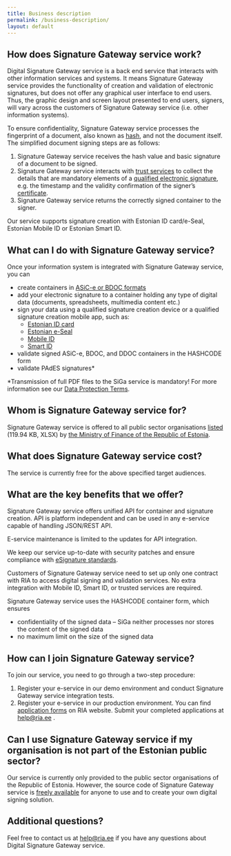 ```yaml
---
title: Business description
permalink: /business-description/
layout: default
---
```

## How does Signature Gateway service work?

Digital Signature Gateway service is a back end service that interacts with other information services and systems. It means Signature Gateway service provides the functionality of creation and validation of electronic signatures, but does not offer any graphical user interface to end users. Thus, the graphic design and screen layout presented to end users, signers, will vary across the customers of Signature Gateway service (i.e. other information systems).

To ensure confidentiality, Signature Gateway service processes the fingerprint of a document, also known as [hash](https://sectigostore.com/blog/what-is-a-digital-signature-and-how-does-the-digital-signature-process-work/), and not the document itself.
The simplified document signing steps are as follows:
1. Signature Gateway service receives the hash value and basic signature of a document to be signed.
2. Signature Gateway service interacts with [trust services](https://www.id.ee/en/article/trust-services-what-are-they/) to collect the details that are mandatory elements of a [qualified electronic signature](https://www.id.ee/en/article/electronic-signatures-and-addressing-them-in-europe-2/), e.g. the timestamp and the validity confirmation of the signer’s [certificate](https://www.id.ee/en/article/certificates-what-are-they-and-why-do-i-need-them/).
3. Signature Gateway service returns the correctly signed container to the signer.

Our service supports signature creation with Estonian ID card/e-Seal, Estonian Mobile ID or Estonian Smart ID.

## What can I do with Signature Gateway service?

Once your information system is integrated with Signature Gateway service, you can
* create containers in [ASiC-e or BDOC formats](https://www.id.ee/en/article/bdoc-cdoc-and-asice-digidoc-file-formats-4/)
* add your electronic signature to a container holding any type of digital data (documents, spreadsheets, multimedia content etc.)
* sign your data using a qualified signature creation device or a qualified signature creation mobile app, such as:
  * [Estonian ID card](https://www.id.ee/en/article/id-card-and-its-uses/)
  * [Estonian e-Seal](https://www.id.ee/en/article/we-recommend-using-an-e-seal-instead-of-mass-signing-with-the-id-card/)
  * [Mobile ID](https://www.id.ee/en/article/using-mobile-id/)
  * [Smart ID](https://www.smart-id.com/)
* validate signed ASiC-e, BDOC, and DDOC containers in the HASHCODE form
* validate PAdES signatures*

*Transmission of full PDF files to the SiGa service is mandatory! For more information see our [Data Protection Terms](https://www.id.ee/en/article/data-protection-conditions-for-the-id-software-of-the-national-information-system-authority/).

## Whom is Signature Gateway service for?

Signature Gateway service is offered to all public sector organisations [listed](https://www.rahandusministeerium.ee/sites/default/files/avaliku_sektori_asutused_asutuse_liikide_loikes_.xlsx) (119.94 KB, XLSX) by [the Ministry of Finance of the Republic of Estonia](https://www.rahandusministeerium.ee/et/riigihaldus).

## What does Signature Gateway service cost?

The service is currently free for the above specified target audiences.

## What are the key benefits that we offer?

Signature Gateway service offers unified API for container and signature creation. API is platform independent and can be used in any e-service capable of handling JSON/REST API.

E-service maintenance is limited to the updates for API integration.

We keep our service up-to-date with security patches and ensure compliance with [eSignature standards](https://ec.europa.eu/cefdigital/wiki/display/CEFDIGITAL/eSignature+standards). 

Customers of Signature Gateway service need to set up only one contract with RIA to access digital signing and validation services. No extra integration with Mobile ID, Smart ID, or trusted services are required.

Signature Gateway service uses the HASHCODE container form, which ensures
* confidentiality of the signed data – SiGa neither processes nor stores the content of the signed data
* no maximum limit on the size of the signed data

## How can I join Signature Gateway service?

To join our service, you need to go through a two-step procedure:
1. Register your e-service in our demo environment and conduct Signature Gateway service integration tests.
2. Register your e-service in our production environment.
You can find [application forms](https://www.ria.ee/et/riigi-infosusteem/eid/partnerile.html#allkirjastamisteenus) on RIA website. Submit your completed applications at help@ria.ee . 

## Can I use Signature Gateway service if my organisation is not part of the Estonian public sector?

Our service is currently only provided to the public sector organisations of the Republic of Estonia. However, the source code of Signature Gateway service is [freely available](https://github.com/open-eid/SiGa/wiki) for anyone to use and to create your own digital signing solution.

## Additional questions?

Feel free to contact us at help@ria.ee if you have any questions about Digital Signature Gateway service.

